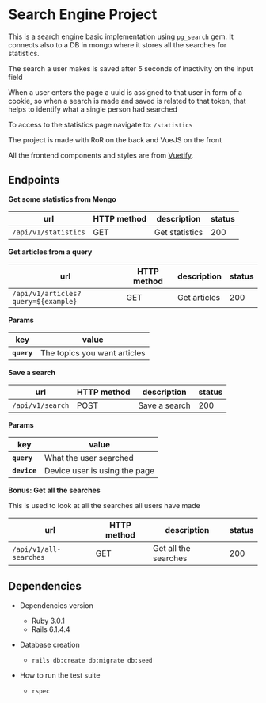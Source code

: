 # Search Engine Project

This is a search engine basic implementation using `pg_search` gem. It
connects also to a DB in mongo where it stores all the searches for 
statistics.

The search a user makes is saved after 5 seconds of inactivity on the
input field

When a user enters the page a uuid is assigned to that user in form
of a cookie, so when a search is made and saved is related to that token,
that helps to identify what a single person had searched

To access to the statistics page navigate to: `/statistics`

The project is made with RoR on the back and VueJS on the front

All the frontend components and styles are from [Vuetify](https://vuetifyjs.com/en/).

## Endpoints

**Get some statistics from Mongo**

| url | HTTP method | description | status |
|---|---|---|---|
| `/api/v1/statistics` | GET | Get statistics | 200 |


**Get articles from a query**

| url | HTTP method | description | status |
|---|---|---|---|
| `/api/v1/articles?query=${example}` | GET | Get articles | 200 |

**Params**

| key | value |
|---|---|
| **`query`** | The topics you want articles |


**Save a search**

| url | HTTP method | description | status |
|---|---|---|---|
| `/api/v1/search` | POST | Save a search | 200 |

**Params**

| key | value |
|---|---|
| **`query`** | What the user searched |
| **`device`** | Device user is using the page |

**Bonus: Get all the searches**

This is used to look at all the searches all users have made

| url | HTTP method | description | status |
|---|---|---|---|
| `/api/v1/all-searches` | GET | Get all the searches | 200 |

## Dependencies

* Dependencies version
    - Ruby 3.0.1
    - Rails 6.1.4.4
    
* Database creation
    - `rails db:create db:migrate db:seed` 

* How to run the test suite
    - `rspec`
    